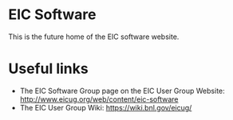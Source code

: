 
# EIC Software

This is the future home of the EIC software website.

# Useful links

* The EIC Software Group page on the EIC User Group Website: http://www.eicug.org/web/content/eic-software
* The EIC User Group Wiki: https://wiki.bnl.gov/eicug/
